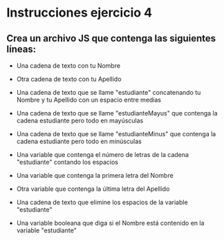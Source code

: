# Instrucciones ejercicio 4

## Crea un archivo JS que contenga las siguientes líneas:

- Una cadena de texto con tu Nombre

- Otra cadena de texto con tu Apellido

- Una cadena de texto que se llame "estudiante" concatenando tu Nombre y tu Apellido con un espacio entre medias

- Una cadena de texto que se llame "estudianteMayus" que contenga la cadena estudiante pero todo en mayúsculas

- Una cadena de texto que se llame "estudianteMinus" que contenga la cadena estudiante pero todo en minúsculas

- Una variable que contenga el número de letras de la cadena "estudiante" contando los espacios

- Una variable que contenga la primera letra del Nombre

- Otra variable que contenga la última letra del Apellido

- Una cadena de texto que elimine los espacios de la variable "estudiante"

- Una variable booleana que diga si el Nombre está contenido en la variable "estudiante"